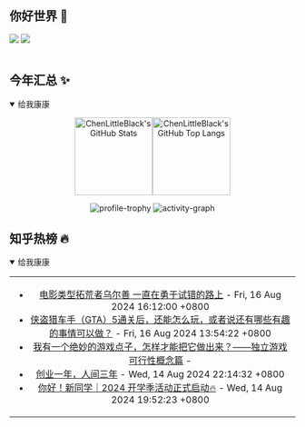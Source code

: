 ## 你好世界 👋

[![](https://img.shields.io/badge/@ChenLittleBlack-1a6c81?style=flat&logo=java&logoColor=1a6c81&label=Java&colorA=ffffff)](https://www.java.com/)
[![](https://img.shields.io/badge/@ChenLittleBlack-41b883?style=flat&logo=vuedotjs&logoColor=41b883&label=Vue&colorA=ffffff)](https://cn.vuejs.org/)

<div align="center">

<img alt="" src="https://readme-typing-svg.herokuapp.com?font=Consolas&center=true&vCenter=true&width=800&height=60&lines=The+traveler+often+arrives%2C+and+the+doer+often+succeeds.">
<img width="800"  height="3" alt="" src="https://camo.githubusercontent.com/82291b0fe831bfc6781e07fc5090cbd0a8b912bb8b8d4fec0696c881834f81ac/68747470733a2f2f70726f626f742e6d656469612f394575424971676170492e676966">

</div>


## 今年汇总 ✨

<details open>

<summary>给我康康</summary>

<div align="center">

<img height="137px" alt="ChenLittleBlack's GitHub Stats" src="https://github-readme-stats-roan-delta.vercel.app/api?username=ChenLittleBlack&hide_title=false&hide_border=true&show_icons=true&include_all_commits=true&line_height=21&bg_color=0,EC6C6C,FFD479,FFFC79,73FA79&theme=graywhite&locale=cn" /><img align="" height="137px" alt="ChenLittleBlack's GitHub Top Langs" src="https://github-readme-stats-roan-delta.vercel.app/api/top-langs/?username=ChenLittleBlack&hide_title=false&hide_border=true&layout=compact&bg_color=0,73FA79,73FDFF,D783FF&theme=graywhite&locale=cn" />

<img alt="profile-trophy" src="https://github-profile-trophy.vercel.app/?username=ChenLittleBlack&theme=algolia&column=-1" />

<img alt="activity-graph" src="https://activity-graph.herokuapp.com/graph?username=ChenLittleBlack&theme=github" />

</div>

</details>


## 知乎热榜 🔥

<details open>

<summary>给我康康</summary>

<div align="center">

<table style="height: 300px;">
<tr>
<td align="center" valign="middle">

<!-- START_SECTION:blog -->
* <a href='http://zhuanlan.zhihu.com/p/714883186?utm_campaign=rss&utm_medium=rss&utm_source=rss&utm_content=title' target='_blank'>电影类型拓荒者乌尔善 一直在勇于试错的路上</a> - Fri, 16 Aug 2024 16:12:00 +0800
* <a href='http://www.zhihu.com/question/31333146/answer/2849644674?utm_campaign=rss&utm_medium=rss&utm_source=rss&utm_content=title' target='_blank'>侠盗猎车手（GTA）5通关后，还能怎么玩，或者说还有哪些有趣的事情可以做？</a> - Fri, 16 Aug 2024 13:54:22 +0800
* <a href='http://zhuanlan.zhihu.com/p/713706470?utm_campaign=rss&utm_medium=rss&utm_source=rss&utm_content=title' target='_blank'>我有一个绝妙的游戏点子，怎样才能把它做出来？——独立游戏可行性概念篇</a> - 
* <a href='http://zhuanlan.zhihu.com/p/714533901?utm_campaign=rss&utm_medium=rss&utm_source=rss&utm_content=title' target='_blank'>创业一年，人间三年</a> - Wed, 14 Aug 2024 22:14:32 +0800
* <a href='http://zhuanlan.zhihu.com/p/714038743?utm_campaign=rss&utm_medium=rss&utm_source=rss&utm_content=title' target='_blank'>你好！新同学｜2024 开学季活动正式启动🔥</a> - Wed, 14 Aug 2024 19:52:23 +0800
<!-- END_SECTION:blog -->

</td>
</tr>
</table>

</div>
</details>
